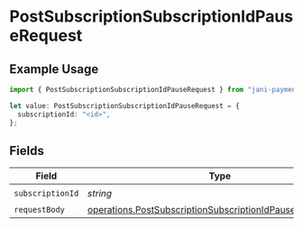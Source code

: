 # PostSubscriptionSubscriptionIdPauseRequest

## Example Usage

```typescript
import { PostSubscriptionSubscriptionIdPauseRequest } from "jani-payments/models/operations";

let value: PostSubscriptionSubscriptionIdPauseRequest = {
  subscriptionId: "<id>",
};
```

## Fields

| Field                                                                                                                                  | Type                                                                                                                                   | Required                                                                                                                               | Description                                                                                                                            |
| -------------------------------------------------------------------------------------------------------------------------------------- | -------------------------------------------------------------------------------------------------------------------------------------- | -------------------------------------------------------------------------------------------------------------------------------------- | -------------------------------------------------------------------------------------------------------------------------------------- |
| `subscriptionId`                                                                                                                       | *string*                                                                                                                               | :heavy_check_mark:                                                                                                                     | N/A                                                                                                                                    |
| `requestBody`                                                                                                                          | [operations.PostSubscriptionSubscriptionIdPauseRequestBody](../../models/operations/postsubscriptionsubscriptionidpauserequestbody.md) | :heavy_minus_sign:                                                                                                                     | N/A                                                                                                                                    |